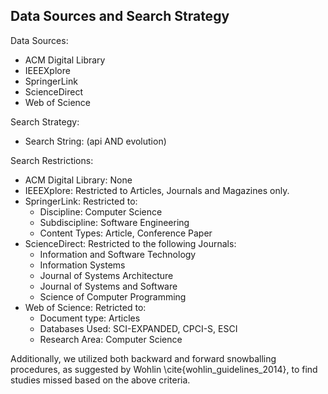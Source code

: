 ## Data Sources and Search Strategy

Data Sources:

* ACM Digital Library
* IEEEXplore
* SpringerLink
* ScienceDirect
* Web of Science

Search Strategy:

* Search String: (api AND evolution)

Search Restrictions:

* ACM Digital Library: None
* IEEEXplore: Restricted to Articles, Journals and Magazines only.
* SpringerLink: Restricted to:
  - Discipline: Computer Science
  - Subdiscipline: Software Engineering
  - Content Types: Article, Conference Paper
* ScienceDirect: Restricted to the following Journals:
  - Information and Software Technology
  - Information Systems
  - Journal of Systems Architecture
  - Journal of Systems and Software
  - Science of Computer Programming
* Web of Science: Retricted to:
  - Document type: Articles
  - Databases Used: SCI-EXPANDED, CPCI-S, ESCI
  - Research Area: Computer Science

Additionally, we utilized both backward and forward snowballing procedures, as suggested by Wohlin \cite{wohlin_guidelines_2014}, to find studies missed based on the above criteria.

